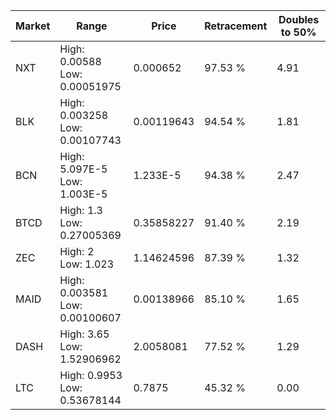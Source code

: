 | Market | Range | Price| Retracement | Doubles to 50% |
| --- | --- | --- | --- | --- |
| NXT | High: 0.00588<br />Low: 0.00051975 | 0.000652 | 97.53 % | 4.91 |
| BLK | High: 0.003258<br />Low: 0.00107743 | 0.00119643 | 94.54 % | 1.81 |
| BCN | High: 5.097E-5<br />Low: 1.003E-5 | 1.233E-5 | 94.38 % | 2.47 |
| BTCD | High: 1.3<br />Low: 0.27005369 | 0.35858227 | 91.40 % | 2.19 |
| ZEC | High: 2<br />Low: 1.023 | 1.14624596 | 87.39 % | 1.32 |
| MAID | High: 0.003581<br />Low: 0.00100607 | 0.00138966 | 85.10 % | 1.65 |
| DASH | High: 3.65<br />Low: 1.52906962 | 2.0058081 | 77.52 % | 1.29 |
| LTC | High: 0.9953<br />Low: 0.53678144 | 0.7875 | 45.32 % | 0.00 |
